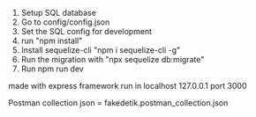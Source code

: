 1. Setup SQL database
2. Go to config/config.json
3. Set the SQL config for development
4. run "npm install"
5. Install sequelize-cli "npm i sequelize-cli -g"
6. Run the migration with "npx sequelize db:migrate"
7. Run npm run dev

made with express framework
run in localhost 127.0.0.1 port 3000

Postman collection json = fakedetik.postman_collection.json
